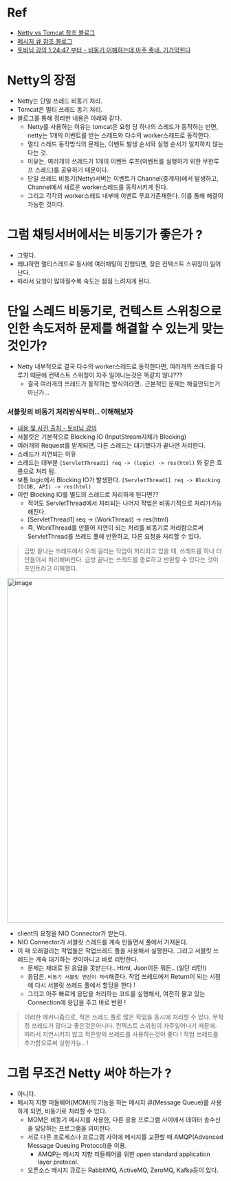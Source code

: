 # Ref
- [Netty vs Tomcat 참조 블로그](https://ooeunz.tistory.com/109)
- [메시지 큐 참조 블로그](https://12bme.tistory.com/176)
- [토비님 강의 1:24:47 부터 - 비동기 이해하는데 아주 좋네. 기가막힌다](https://www.youtube.com/watch?v=aSTuQiPB4Ns&list=PLOLeoJ50I1kkqC4FuEztT__3xKSfR2fpw&index=4)


# Netty의 장점
- Netty는 단일 쓰레드 비동기 처리.
- Tomcat은 멀티 쓰레드 동기 처리.
- 블로그를 통해 정리한 내용은 아래와 같다.
  - Netty를 사용하는 이유는 tomcat은 요청 당 하나의 스레드가 동작하는 반면, netty는 1개의 이벤트를 받는 스레드와 다수의 worker스레드로 동작한다.
  - 멀티 스레드 동작방식의 문제는, 이벤트 발생 순서와 실행 순서가 일치하지 않는다는 것.
  - 이유는, 여러개의 쓰레드가 1개의 이벤트 루프(이벤트를 실행하기 위한 무한루프 스레드)를 공유하기 때문이다.
  - 단일 쓰레드 비동기(Netty)서버는 이벤트가 Channel(중계자)에서 발생하고, Channel에서 새로운 worker스레드를 동작시키게 된다.
  - 그리고 각각의 worker스레드 내부에 이벤트 루프가존재한다. 이를 통해 해결이 가능한 것이다.

# 그럼 채팅서버에서는 비동기가 좋은가 ?
- 그렇다.
- 왜냐하면 멀티스레드로 동시에 여러채팅이 진행되면, 잦은 컨텍스트 스위칭이 일어난다.
- 따라서 요청이 많아질수록 속도는 점점 느려지게 된다.

# 단일 스레드 비동기로, 컨텍스트 스위칭으로 인한 속도저하 문제를 해결할 수 있는게 맞는것인가?

- Netty 내부적으로 결국 다수의 worker스레드로 동작한다면, 여러개의 쓰레드를 다루기 때문에 컨텍스트 스위칭이 자주 일어나는것은 똑같지 않나???
  - 결국 여러개의 쓰레드가 동작하는 방식이라면.. 근본적인 문제는 해결안되는거 아닌가...
 
### 서블릿의 비동기 처리방식부터.. 이해해보자
- [내용 및 사진 출처 - 토비님 강의](https://www.youtube.com/watch?v=aSTuQiPB4Ns&list=PLOLeoJ50I1kkqC4FuEztT__3xKSfR2fpw&index=4)
- 서블릿은 기본적으로 Blocking IO (InputStream자체가 Blocking)
- 여러개의 Request를 받게되면, 다른 스레드는 대기했다가 끝나면 처리한다.
 - 스레드가 지연되는 이유 
 - 스레드는 대부분 `[ServletThread1] req -> (logic) -> res(html)` 와 같은 흐름으로 처리 됨.
 - 보통 logic에서 Blocking IO가 발생한다. `[ServletThread1] req -> Blocking IO(DB, API) -> res(html)`
 - 이런 Blocking IO를 별도의 스레드로 처리하게 된다면??
   - 적어도 ServletThread에서 처리되는 나머지 작업은 비동기적으로 처리가가능해진다.
   - [ServletThread1] req -> (WorkThread) -> res(html)
   - 즉, WorkThread를 만들어 지연이 되는 처리를 비동기로 처리함으로써 ServletThread를 쓰레드 풀에 반환하고, 다른 요청을 처리할 수 있다.

> 금방 끝나는 쓰레드에서 오래 걸리는 작업이 처리되고 있을 때, 쓰레드를 하나 더 만들어서 처리해버린다.
> 금방 끝나는 쓰레드를 종료하고 반환할 수 있다는 것이 포인트라고 이해했다.

<img width="799" alt="image" src="https://user-images.githubusercontent.com/26343023/153713394-27191f11-296c-42d8-9374-322b15ec1e55.png">

- client의 요청을 NIO Connector가 받는다.
- NIO Connector가 서블릿 스레드를 계속 만들면서 풀에서 가져온다.
- 이 때 오래걸리는 작업들은 작업쓰레드 풀을 사용해서 실행한다. 그리고 서블릿 쓰레드는 계속 대기하는 것이아니고 바로 리턴한다.
  - 문제는 제대로 된 응답을 못받는다.. Html, Json이든 뭐든.. (일단 리턴!)
  - 응답은, `비동기 서블릿 엔진이 처리`해준다. 작업 쓰레드에서 Return이 되는 시점에 다시 서블릿 쓰레드 풀에서 할당을 한다 !
  - 그리고 아주 빠르게 응답을 처리하는 코드를 실행해서, 여전히 물고 있는 Connection에 응답을 주고 바로 반환 !

> 이러한 메커니즘으로, 적은 쓰레드 풀로 많은 작업을 동시에 처리할 수 있다.
> 무작정 쓰레드가 많다고 좋은것은아니다. 컨텍스트 스위칭이 자주일어나기 때문에. 따라서 지연시키지 않고 적은양의 쓰레드를 사용하는것이 좋다 !
> 작업 쓰레드를 추가함으로써 실현가능.. !

# 그럼 무조건 Netty 써야 하는가 ?
- 아니다.
- 메시지 지향 미들웨어(MOM)의 기능을 하는 메시지 큐(Message Queue)를 사용하게 되면, 비동기로 처리할 수 있다.
  - MOM은 비동기 메시지를 사용한, 다른 응용 프로그램 사이에서 데이터 송수신을 담당하는 프로그램을 의미한다.
  - 서로 다른 프로세스나 프로그램 사이에 메시지를 교환할 때 AMQP(Advanced Message Queuing Protocol)을 이용. 
    - AMQP는 메시지 지향 미들웨어를 위한 open standard application layer protocol.
  - 오픈소스 메시지 큐로는 RabbitMQ, ActiveMQ, ZeroMQ, Kafka등이 있다.
